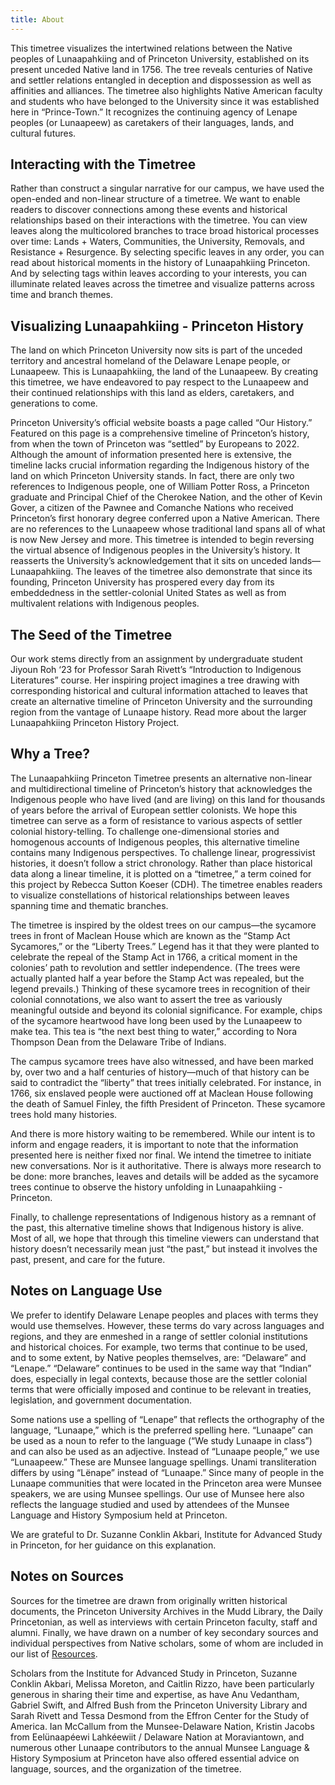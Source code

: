 ```yaml
---
title: About
---
```


This timetree visualizes the intertwined relations between the Native peoples of Lunaapahkiing and of Princeton University, established on its present unceded Native land in 1756. The tree reveals centuries of Native and settler relations entangled in deception and dispossession as well as affinities and alliances. The timetree also highlights Native American faculty and students who have belonged to the University since it was established here in “Prince-Town.” It recognizes the continuing agency of Lenape peoples (or Lunaapeew) as caretakers of their languages, lands, and cultural futures.


## Interacting with the Timetree

Rather than construct a singular narrative for our campus, we have used the open-ended and non-linear structure of a timetree. We want to enable readers to discover connections among these events and historical relationships based on their interactions with the timetree. You can view leaves along the multicolored branches to trace broad historical processes over time: Lands + Waters, Communities, the University, Removals, and Resistance + Resurgence. By selecting specific leaves in any order, you can read about historical moments in the history of Lunaapahkiing Princeton. And by selecting tags within leaves according to your interests, you can illuminate related leaves across the timetree and visualize patterns across time and branch themes.

## Visualizing Lunaapahkiing - Princeton History

The land on which Princeton University now sits is part of the unceded territory and ancestral homeland of the Delaware Lenape people, or Lunaapeew. This is Lunaapahkiing, the land of the Lunaapeew. By creating this timetree, we have endeavored to pay respect to the Lunaapeew and their continued relationships with this land as elders, caretakers, and generations to come.

Princeton University’s official website boasts a page called “Our History.” Featured on this page is a comprehensive timeline of Princeton’s history, from when the town of Princeton was “settled” by Europeans to 2022. Although the amount of information presented here is extensive, the timeline lacks crucial information regarding the Indigenous history of the land on which Princeton University stands. In fact, there are only two references to Indigenous people, one of William Potter Ross, a Princeton graduate and Principal Chief of the Cherokee Nation, and the other of Kevin Gover, a citizen of the Pawnee and Comanche Nations who received Princeton’s first honorary degree conferred upon a Native American. There are no references to the Lunaapeew whose traditional land spans all of what is now New Jersey and more. This timetree is intended to begin reversing the virtual absence of Indigenous peoples in the University’s history. It reasserts the University’s acknowledgement that it sits on unceded lands—Lunaapahkiing. The leaves of the timetree also demonstrate that since its founding, Princeton University has prospered every day from its embeddedness in the settler-colonial United States as well as from multivalent relations with Indigenous peoples.

## The Seed of the Timetree

Our work stems directly from an assignment by undergraduate student Jiyoun Roh ‘23 for Professor Sarah Rivett’s “Introduction to Indigenous Literatures” course. Her inspiring project imagines a tree drawing with corresponding historical and cultural information attached to leaves that create an alternative timeline of Princeton University and the surrounding region from the vantage of Lunaape history. Read more about the larger Lunaapahkiing Princeton History Project.

## Why a Tree?

The Lunaapahkiing Princeton Timetree presents an alternative non-linear and multidirectional timeline of Princeton’s history that acknowledges the Indigenous people who have lived (and are living) on this land for thousands of years before the arrival of European settler colonists. We hope this timetree can serve as a form of resistance to various aspects of settler colonial history-telling. To challenge one-dimensional stories and homogenous accounts of Indigenous peoples, this alternative timeline contains many Indigenous perspectives. To challenge linear, progressivist histories, it doesn’t follow a strict chronology. Rather than place historical data along a linear timeline, it is plotted on a “timetree,” a term coined for this project by Rebecca Sutton Koeser (CDH). The timetree enables readers to visualize constellations of historical relationships between leaves spanning time and thematic branches.

The timetree is inspired by the oldest trees on our campus—the sycamore trees in front of Maclean House which are known as the “Stamp Act Sycamores,” or the “Liberty Trees.” Legend has it that they were planted to celebrate the repeal of the Stamp Act in 1766, a critical moment in the colonies’ path to revolution and settler independence. (The trees were actually planted half a year before the Stamp Act was repealed, but the legend prevails.) Thinking of these sycamore trees in recognition of their colonial connotations, we also want to assert the tree as variously meaningful outside and beyond its colonial significance. For example, chips of the sycamore heartwood have long been used by the Lunaapeew to make tea. This tea is “the next best thing to water,” according to Nora Thompson Dean from the Delaware Tribe of Indians.

The campus sycamore trees have also witnessed, and have been marked by, over two and a half centuries of history—much of that history can be said to contradict the “liberty” that trees initially celebrated. For instance, in 1766, six enslaved people were auctioned off at Maclean House following the death of Samuel Finley, the fifth President of Princeton. These sycamore trees hold many histories.

And there is more history waiting to be remembered. While our intent is to inform and engage readers, it is important to note that the information presented here is neither fixed nor final. We intend the timetree to initiate new conversations. Nor is it authoritative. There is always more research to be done: more branches, leaves and details will be added as the sycamore trees continue to observe the history unfolding in Lunaapahkiing - Princeton.

Finally, to challenge representations of Indigenous history as a remnant of the past, this alternative timeline shows that Indigenous history is alive. Most of all, we hope that through this timeline viewers can understand that history doesn’t necessarily mean just “the past,” but instead it involves the past, present, and care for the future.


## Notes on Language Use

We prefer to identify Delaware Lenape peoples and places with terms they would use themselves. However, these terms do vary across languages and regions, and they are enmeshed in a range of settler colonial institutions and historical choices. For example, two terms that continue to be used, and to some extent, by Native peoples themselves, are: “Delaware” and “Lenape.” “Delaware” continues to be used in the same way that “Indian” does, especially in legal contexts, because those are the settler colonial terms that were officially imposed and continue to be relevant in treaties, legislation, and government documentation.

Some nations use a spelling of “Lenape” that reflects the orthography of the language, “Lunaape,” which is the preferred spelling here. “Lunaape” can be used as a noun to refer to the language (“We study Lunaape in class”) and can also be used as an adjective. Instead of “Lunaape people,” we use “Lunaapeew.” These are Munsee language spellings. Unami transliteration differs by using “Lënape” instead of “Lunaape.” Since many of people in the Lunaape communities that were located in the Princeton area were Munsee speakers, we are using Munsee spellings. Our use of Munsee here also reflects the language studied and used by attendees of the Munsee Language and History Symposium held at Princeton.

We are grateful to Dr. Suzanne Conklin Akbari, Institute for Advanced Study in Princeton, for her guidance on this explanation.

## Notes on Sources

Sources for the timetree are drawn from originally written historical documents, the Princeton University Archives in the Mudd Library, the Daily Princetonian, as well as interviews with certain Princeton faculty, staff and alumni. Finally, we have drawn on a number of key secondary sources and individual perspectives from Native scholars, some of whom are included in our list of [Resources](/resources/).

Scholars from the Institute for Advanced Study in Princeton, Suzanne Conklin Akbari, Melissa Moreton, and Caitlin Rizzo, have been particularly generous in sharing their time and expertise, as have Anu Vedantham, Gabriel Swift, and Alfred Bush from the Princeton University Library and Sarah Rivett and Tessa Desmond from the Effron Center for the Study of America. Ian McCallum from the Munsee-Delaware Nation, Kristin Jacobs from Eelünaapéewi Lahkéewiit / Delaware Nation at Moraviantown, and numerous other Lunaape contributors to the annual Munsee Language & History Symposium at Princeton have also offered essential advice on language, sources, and the organization of the timetree.
